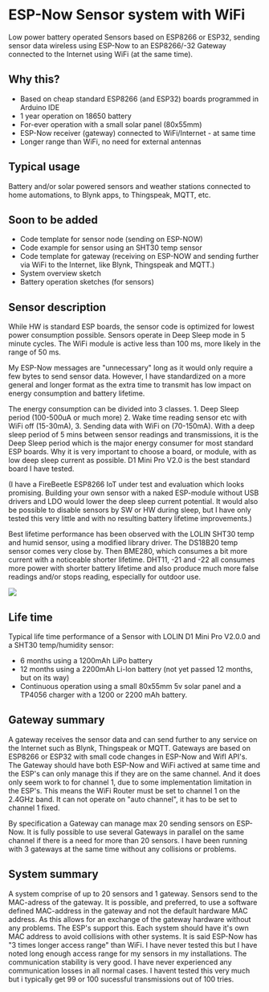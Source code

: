 # ESP-Now Sensor system with WiFi
Low power battery operated Sensors based on ESP8266 or ESP32, sending sensor data wireless using ESP-Now to an ESP8266/-32 Gateway connected to the Internet using WiFi (at the same time).

## Why this?
- Based on cheap standard ESP8266 (and ESP32) boards programmed in Arduino IDE
- 1 year operation on 18650 battery
- For-ever operation with a small solar panel (80x55mm)
- ESP-Now receiver (gateway) connected to WiFi/Internet - at same time
- Longer range than WiFi, no need for external antennas

## Typical usage 
Battery and/or solar powered sensors and weather stations connected to home automations, to Blynk apps, to Thingspeak, MQTT, etc.

## Soon to be added
- Code template for sensor node (sending on ESP-NOW)
- Code example for sensor using an SHT30 temp sensor
- Code template for gateway (receiving on ESP-NOW and sending further via WiFi to the Internet, like Blynk, Thingspeak and MQTT.)
- System overview sketch
- Battery operation sketches (for sensors)

## Sensor description

While HW is standard ESP boards, the sensor code is optimized for lowest power consumption possible. Sensors operate in Deep Sleep mode in 5 minute cycles. The WiFi module is active less than 100 ms, more likely in the range of 50 ms.

My ESP-Now messages are "unnecessary" long as it would only require a few bytes to send sensor data. However, I have standardized on a more general and longer format as the extra time to transmit has low impact on energy consumption and battery lifetime.

The energy consumption can be divided into 3 classes. 1. Deep Sleep period (100-500uA or much more) 2. Wake time reading sensor etc with WiFi off (15-30mA), 3. Sending data with WiFi on (70-150mA). With a deep sleep period of 5 mins between sensor readings and transmissions, it is the Deep Sleep period which is the major energy consumer for most standard ESP boards. Why it is very important to choose a board, or module, with as low deep sleep current as possible. D1 Mini Pro V2.0 is the best standard board I have tested. 

(I have a FireBeetle ESP8266 IoT under test and evaluation which looks promising. Building your own sensor with a naked ESP-module without USB drivers and LDO would lower the deep sleep current potential. It would also be possible to disable sensors by SW or HW during sleep, but I have only tested this very little and with no resulting battery lifetime improvements.)

Best lifetime performance has been observed with the LOLIN SHT30 temp and humid sensor, using a modified library driver. The DS18B20 temp sensor comes very close by. Then BME280, which consumes a bit more current with a noticeable shorter lifetime. DHT11, -21 and -22 all consumes more power with shorter battery lifetime and also produce much more false readings and/or stops reading, especially for outdoor use.

![](https://github.com/jonasbystrom/ESP-Now-Sensor-system-with-WiFi/blob/main/img/esp-now-temp-sensor-with-solar-panel.png)


## Life time

Typical life time performance of a Sensor with LOLIN D1 Mini Pro V2.0.0 and a SHT30 temp/humidity sensor:
- 6 months using a 1200mAh LiPo battery
- 12 months using a 2200mAh Li-Ion battery (not yet passed 12 months, but on its way)
- Continuous operation using a small 80x55mm 5v solar panel and a TP4056 charger with a 1200 or 2200 mAh battery.

## Gateway summary

A gateway receives the sensor data and can send further to any service on the Internet such as Blynk, Thingspeak or MQTT. Gateways are based on ESP8266 or ESP32 with small code changes in ESP-Now and WifI API's. The Gateway should have both ESP-Now and WiFi actived at same time and the ESP's can only manage this if they are on the same channel. And it does only seem work to for channel 1, due to some implementation limitation in the ESP's. This means the WiFi Router must be set to channel 1 on the 2.4GHz band. It can not operate on "auto channel", it has to be set to channel 1 fixed.

By specification a Gateway can manage max 20 sending sensors on ESP-Now. It is fully possible to use several Gateways in parallel on the same channel if there is a need for more than 20 sensors. I have been running with 3 gateways at the same time without any collisions or problems.

## System summary

A system comprise of up to 20 sensors and 1 gateway. Sensors send to the MAC-adress of the gateway. It is possible, and preferred, to use a software defined MAC-address in the gateway and not the default hardware MAC address. As this allows for an exchange of the gateway hardware without any problems. The ESP's support this.
Each system should have it's own MAC address to avoid collisions with other systems.
It is said ESP-Now has "3 times longer access range" than WiFi. I have never tested this but I have noted long enough access range for my sensors in my installations. The communication stability is very good. I have never experienced any communication losses in all normal cases. I havent tested this very much but i typically get 99 or 100 sucessful transmissions out of 100 tries.  
